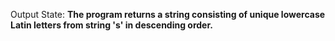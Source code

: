 Output State: **The program returns a string consisting of unique lowercase Latin letters from string 's' in descending order.**